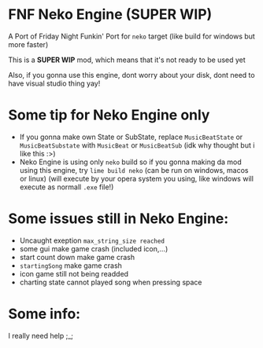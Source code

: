 # FNF Neko Engine (SUPER WIP)
A Port of Friday Night Funkin' Port for `neko` target (like build for windows but more faster)

This is a **SUPER WIP** mod, which means that it's not ready to be used yet

Also, if you gonna use this engine, dont worry about your disk, dont need to have visual studio thing yay!

# Some tip for Neko Engine only
- If you gonna make own State or SubState, replace `MusicBeatState` or `MusicBeatSubstate` with `MusicBeat` or `MusicBeatSub` (idk why thought but i like this :>)
- Neko Engine is using only `neko` build so if you gonna making da mod using this engine, try `lime build neko` (can be run on windows, macos or linux) (will execute by your opera system you using, like windows will execute as normall `.exe` file!)
# Some issues still in Neko Engine:
- Uncaught exeption `max_string_size reached`
- some gui make game crash (included icon,...)
- start count down make game crash
- `startingSong` make game crash
- icon game still not being readded
- charting state cannot played song when pressing space
# Some info:
I really need help ;_;